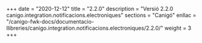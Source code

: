 +++
date        = "2020-12-12"
title       = "2.2.0"
description = "Versió 2.2.0 canigo.integration.notificacions.electroniques"
sections    = "Canigó"
enllac		= "/canigo-fwk-docs/documentacio-llibreries/canigo.integration.notificacions.electroniques/2.2.0/"
weight		= 3
+++
